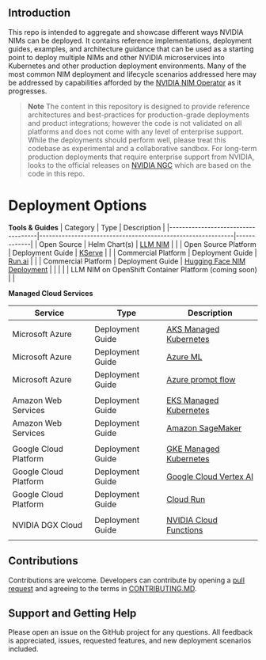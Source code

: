 ## Introduction
This repo is intended to aggregate and showcase different ways NVIDIA NIMs can be deployed. It contains reference implementations, deployment guides, examples, and architecture guidance that can be used as a starting point to deploy multiple NIMs and other NVIDIA microservices into Kubernetes and other production deployment environments.  Many of the most common NIM deployment and lifecycle scenarios addressed here may be addressed by capabilities afforded by the [NVIDIA NIM Operator](https://github.com/NVIDIA/k8s-nim-operator) as it progresses.

> **Note**
> The content in this repository is designed to provide reference architectures and best-practices for production-grade deployments and product integrations; however the code is not validated on all platforms and does not come with any level of enterprise support. While the deployments should perform well, please treat this codebase as experimental and a collaborative sandbox. For long-term production deployments that require enterprise support from NVIDIA, looks to the official releases on [NVIDIA NGC](https://ngc.nvidia.com/) which are based on the code in this repo.

# Deployment Options

**Tools & Guides** 
| Category                           | Type               | Description |
|------------------------------------|-------------------------------------------------------------|-------------|
| Open Source                        | Helm Chart(s)      | [LLM NIM](https://github.com/NVIDIA/nim-deploy/tree/main/helm/nim-llm)                               |      |
| Open Source Platform               | Deployment Guide   | [KServe](https://github.com/NVIDIA/nim-deploy/tree/main/kserve)                                      |      |
| Commercial Platform                | Deployment Guide   | [Run.ai](https://github.com/NVIDIA/nim-deploy/tree/main/docs/runai)                                  |      |
| Commercial Platform                | Deployment Guide   | [Hugging Face NIM Deployment](https://github.com/NVIDIA/nim-deploy/tree/main/docs/hugging-face-nim-deployment) |      |
|                                    |                    | LLM NIM on OpenShift Container Platform (coming soon)                                                |      |

**Managed Cloud Services**

| Service                            | Type               | Description |
|------------------------------------|-------------------------------------------------------------|-------------|
|                                    | |                  |
| Microsoft Azure                    | Deployment Guide   | [AKS Managed Kubernetes](https://github.com/NVIDIA/nim-deploy/tree/main/cloud-service-providers/azure/aks)           |        |
| Microsoft Azure                    | Deployment Guide   | [Azure ML](https://github.com/NVIDIA/nim-deploy/tree/main/cloud-service-providers/azure/azureml)                     |        |
| Microsoft Azure                    | Deployment Guide   | [Azure prompt flow](https://github.com/NVIDIA/nim-deploy/tree/main/cloud-service-providers/azure/promptflow)         |        |
|                                    | |             |
| Amazon Web Services                | Deployment Guide   | [EKS Managed Kubernetes](https://github.com/NVIDIA/nim-deploy/tree/main/cloud-service-providers/aws/eks)             |        |
| Amazon Web Services                | Deployment Guide   | [Amazon SageMaker](https://github.com/NVIDIA/nim-deploy/tree/main/cloud-service-providers/aws/sagemaker)             |        |
|                                    | |             |
| Google Cloud Platform              | Deployment Guide   | [GKE Managed Kubernetes](https://github.com/NVIDIA/nim-deploy/tree/main/cloud-service-providers/google-cloud/gke)    |        |
| Google Cloud Platform              | Deployment Guide   | [Google Cloud Vertex AI](https://github.com/NVIDIA/nim-deploy/tree/main/cloud-service-providers/google-cloud/vertexai/python) |        |
| Google Cloud Platform              | Deployment Guide   | [Cloud Run](https://github.com/NVIDIA/nim-deploy/tree/main/cloud-service-providers/google-cloud/cloudrun)            |        |
|                                    | |             |
| NVIDIA DGX Cloud                   | Deployment Guide   | [NVIDIA Cloud Functions](https://github.com/NVIDIA/nim-deploy/tree/main/cloud-service-providers/nvidia/nvcf)         |        |
|                                    | |             |

## Contributions
Contributions are welcome. Developers can contribute by opening a [pull request](https://help.github.com/en/articles/about-pull-requests) and agreeing to the terms in [CONTRIBUTING.MD](CONTRIBUTING.MD).

## Support and Getting Help

Please open an issue on the GitHub project for any questions. All feedback is appreciated, issues, requested features, and new deployment scenarios included.

